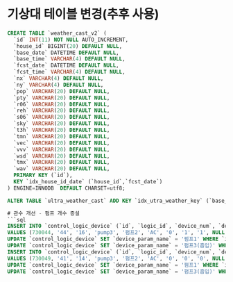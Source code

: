 # 기상대 테이블 변경(추후 사용)

```sql
CREATE TABLE `weather_cast_v2` (
  `id` INT(11) NOT NULL AUTO_INCREMENT,
  `house_id` BIGINT(20) DEFAULT NULL,
  `base_date` DATETIME DEFAULT NULL,
  `base_time` VARCHAR(4) DEFAULT NULL,
  `fcst_date` DATETIME DEFAULT NULL,
  `fcst_time` VARCHAR(4) DEFAULT NULL,
  `nx` VARCHAR(4) DEFAULT NULL,
  `ny` VARCHAR(4) DEFAULT NULL,
  `pop` VARCHAR(20) DEFAULT NULL,
  `pty` VARCHAR(20) DEFAULT NULL,
  `r06` VARCHAR(20) DEFAULT NULL,
  `reh` VARCHAR(20) DEFAULT NULL,
  `s06` VARCHAR(20) DEFAULT NULL,
  `sky` VARCHAR(20) DEFAULT NULL,
  `t3h` VARCHAR(20) DEFAULT NULL,
  `tmn` VARCHAR(20) DEFAULT NULL,
  `vec` VARCHAR(20) DEFAULT NULL,
  `vvv` VARCHAR(20) DEFAULT NULL,
  `wsd` VARCHAR(20) DEFAULT NULL,
  `tmx` VARCHAR(20) DEFAULT NULL,
  `wav` VARCHAR(20) DEFAULT NULL,
  PRIMARY KEY (`id`),
  KEY `idx_house_id_date` (`house_id`,`fcst_date`)
) ENGINE=INNODB  DEFAULT CHARSET=utf8;

ALTER TABLE `ultra_weather_cast` ADD KEY `idx_utra_weather_key` (`base_date`, `base_time`, `nx`, `ny`); 

# 관수 개선 - 펌프 개수 증설
```sql 
INSERT INTO `control_logic_device` (`id`, `logic_id`, `device_num`, `device_param_code`, `device_param_name`, `device_type`, `is_main`, `required`, `able_array`, `description`, `display_order`, `is_used`, `relative_device_num`, `last_update`) 
VALUES (730044, '44', '16', 'pump3', '펌프2', 'AC', '0', '1', '1', NULL, '1', '1', NULL, '2020-06-06 14:33:41'); 
UPDATE `control_logic_device` SET `device_param_name` = '펌프1' WHERE `id` = '44001'; 
UPDATE `control_logic_device` SET `device_param_name` = '펌프3(흡입)' WHERE `id` = '44012'; 
INSERT INTO `control_logic_device` (`id`, `logic_id`, `device_num`, `device_param_code`, `device_param_name`, `device_type`, `is_main`, `required`, `able_array`, `description`, `display_order`, `is_used`, `relative_device_num`, `last_update`) 
VALUES (730049, '41', '14', 'pump3', '펌프2', 'AC', '0', '0', '0', NULL, '8', '1', NULL, '2020-06-06 11:43:06'); 
UPDATE `control_logic_device` SET `device_param_name` = '펌프1' WHERE `id` = '410060'; 
UPDATE `control_logic_device` SET `device_param_name` = '펌프3(흡입)' WHERE `id` = '410050';
``` 